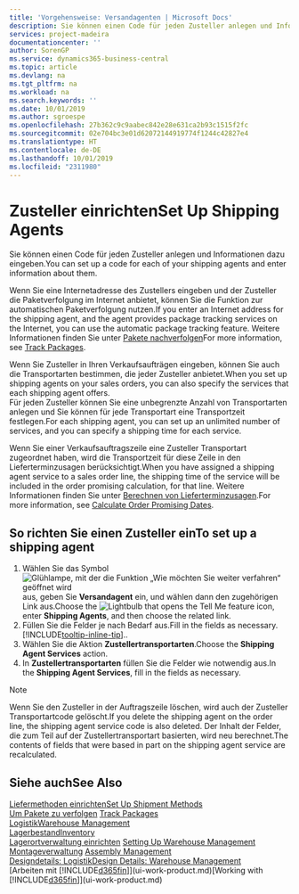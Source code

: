 ```yaml
---
title: 'Vorgehensweise: Versandagenten | Microsoft Docs'
description: Sie können einen Code für jeden Zusteller anlegen und Informationen dazu eingeben.
services: project-madeira
documentationcenter: ''
author: SorenGP
ms.service: dynamics365-business-central
ms.topic: article
ms.devlang: na
ms.tgt_pltfrm: na
ms.workload: na
ms.search.keywords: ''
ms.date: 10/01/2019
ms.author: sgroespe
ms.openlocfilehash: 27b362c9c9aabec842e28e631ca2b93c1515f2fc
ms.sourcegitcommit: 02e704bc3e01d62072144919774f1244c42827e4
ms.translationtype: HT
ms.contentlocale: de-DE
ms.lasthandoff: 10/01/2019
ms.locfileid: "2311980"
---
```

# <a name="set-up-shipping-agents"></a><span data-ttu-id="7fd18-103">Zusteller einrichten</span><span class="sxs-lookup"><span data-stu-id="7fd18-103">Set Up Shipping Agents</span></span>
<span data-ttu-id="7fd18-104">Sie können einen Code für jeden Zusteller anlegen und Informationen dazu eingeben.</span><span class="sxs-lookup"><span data-stu-id="7fd18-104">You can set up a code for each of your shipping agents and enter information about them.</span></span>  

<span data-ttu-id="7fd18-105">Wenn Sie eine Internetadresse des Zustellers eingeben und der Zusteller die Paketverfolgung im Internet anbietet, können Sie die Funktion zur automatischen Paketverfolgung nutzen.</span><span class="sxs-lookup"><span data-stu-id="7fd18-105">If you enter an Internet address for the shipping agent, and the agent provides package tracking services on the Internet, you can use the automatic package tracking feature.</span></span> <span data-ttu-id="7fd18-106">Weitere Informationen finden Sie unter [Pakete nachverfolgen](sales-how-track-packages.md)</span><span class="sxs-lookup"><span data-stu-id="7fd18-106">For more information, see [Track Packages](sales-how-track-packages.md).</span></span>

<span data-ttu-id="7fd18-107">Wenn Sie Zusteller in Ihren Verkaufsaufträgen eingeben, können Sie auch die Transportarten bestimmen, die jeder Zusteller anbietet.</span><span class="sxs-lookup"><span data-stu-id="7fd18-107">When you set up shipping agents on your sales orders, you can also specify the services that each shipping agent offers.</span></span>  
<span data-ttu-id="7fd18-108">Für jeden Zusteller können Sie eine unbegrenzte Anzahl von Transportarten anlegen und Sie können für jede Transportart eine Transportzeit festlegen.</span><span class="sxs-lookup"><span data-stu-id="7fd18-108">For each shipping agent, you can set up an unlimited number of services, and you can specify a shipping time for each service.</span></span>  

<span data-ttu-id="7fd18-109">Wenn Sie einer Verkaufsauftragszeile eine Zusteller Transportart zugeordnet haben, wird die Transportzeit für diese Zeile in den Lieferterminzusagen berücksichtigt.</span><span class="sxs-lookup"><span data-stu-id="7fd18-109">When you have assigned a shipping agent service to a sales order line, the shipping time of the service will be included in the order promising calculation, for that line.</span></span> <span data-ttu-id="7fd18-110">Weitere Informationen finden Sie unter [Berechnen von Lieferterminzusagen](sales-how-to-calculate-order-promising-dates.md).</span><span class="sxs-lookup"><span data-stu-id="7fd18-110">For more information, see [Calculate Order Promising Dates](sales-how-to-calculate-order-promising-dates.md).</span></span>

## <a name="to-set-up-a-shipping-agent"></a><span data-ttu-id="7fd18-111">So richten Sie einen Zusteller ein</span><span class="sxs-lookup"><span data-stu-id="7fd18-111">To set up a shipping agent</span></span>  
1.  <span data-ttu-id="7fd18-112">Wählen Sie das Symbol ![Glühlampe, mit der die Funktion „Wie möchten Sie weiter verfahren“ geöffnet wird](media/ui-search/search_small.png "Wie möchten Sie weiter verfahren?") aus, geben Sie **Versandagent** ein, und wählen dann den zugehörigen Link aus.</span><span class="sxs-lookup"><span data-stu-id="7fd18-112">Choose the ![Lightbulb that opens the Tell Me feature](media/ui-search/search_small.png "Tell me what you want to do") icon, enter **Shipping Agents**, and then choose the related link.</span></span>  
2.  <span data-ttu-id="7fd18-113">Füllen Sie die Felder je nach Bedarf aus.</span><span class="sxs-lookup"><span data-stu-id="7fd18-113">Fill in the fields as necessary.</span></span> [!INCLUDE[tooltip-inline-tip](includes/tooltip-inline-tip_md.md)]<span data-ttu-id="7fd18-114">.</span><span class="sxs-lookup"><span data-stu-id="7fd18-114">.</span></span>  
3.  <span data-ttu-id="7fd18-115">Wählen Sie die Aktion **Zustellertransportarten**.</span><span class="sxs-lookup"><span data-stu-id="7fd18-115">Choose the **Shipping Agent Services** action.</span></span>
4. <span data-ttu-id="7fd18-116">In **Zustellertransportarten** füllen Sie die Felder wie notwendig aus.</span><span class="sxs-lookup"><span data-stu-id="7fd18-116">In the **Shipping Agent Services**, fill in the fields as necessary.</span></span>

> [!NOTE]  
>  <span data-ttu-id="7fd18-117">Wenn Sie den Zusteller in der Auftragszeile löschen, wird auch der Zusteller Transportartcode gelöscht.</span><span class="sxs-lookup"><span data-stu-id="7fd18-117">If you delete the shipping agent on the order line, the shipping agent service code is also deleted.</span></span> <span data-ttu-id="7fd18-118">Der Inhalt der Felder, die zum Teil auf der Zustellertransportart basierten, wird neu berechnet.</span><span class="sxs-lookup"><span data-stu-id="7fd18-118">The contents of fields that were based in part on the shipping agent service are recalculated.</span></span>  

## <a name="see-also"></a><span data-ttu-id="7fd18-119">Siehe auch</span><span class="sxs-lookup"><span data-stu-id="7fd18-119">See Also</span></span>
[<span data-ttu-id="7fd18-120">Liefermethoden einrichten</span><span class="sxs-lookup"><span data-stu-id="7fd18-120">Set Up Shipment Methods</span></span>](sales-how-set-up-shipment-methods.md)  
<span data-ttu-id="7fd18-121">[Um Pakete zu verfolgen](sales-how-track-packages.md)  </span><span class="sxs-lookup"><span data-stu-id="7fd18-121">[Track Packages](sales-how-track-packages.md)  </span></span>  
[<span data-ttu-id="7fd18-122">Logistik</span><span class="sxs-lookup"><span data-stu-id="7fd18-122">Warehouse Management</span></span>](warehouse-manage-warehouse.md)  
[<span data-ttu-id="7fd18-123">Lagerbestand</span><span class="sxs-lookup"><span data-stu-id="7fd18-123">Inventory</span></span>](inventory-manage-inventory.md)  
<span data-ttu-id="7fd18-124">[Lagerortverwaltung einrichten](warehouse-setup-warehouse.md)   </span><span class="sxs-lookup"><span data-stu-id="7fd18-124">[Setting Up Warehouse Management](warehouse-setup-warehouse.md)   </span></span>  
<span data-ttu-id="7fd18-125">[Montageverwaltung](assembly-assemble-items.md)  </span><span class="sxs-lookup"><span data-stu-id="7fd18-125">[Assembly Management](assembly-assemble-items.md)  </span></span>  
[<span data-ttu-id="7fd18-126">Designdetails: Logistik</span><span class="sxs-lookup"><span data-stu-id="7fd18-126">Design Details: Warehouse Management</span></span>](design-details-warehouse-management.md)  
<span data-ttu-id="7fd18-127">[Arbeiten mit [!INCLUDE[d365fin](includes/d365fin_md.md)]](ui-work-product.md)</span><span class="sxs-lookup"><span data-stu-id="7fd18-127">[Working with [!INCLUDE[d365fin](includes/d365fin_md.md)]](ui-work-product.md)</span></span>  
